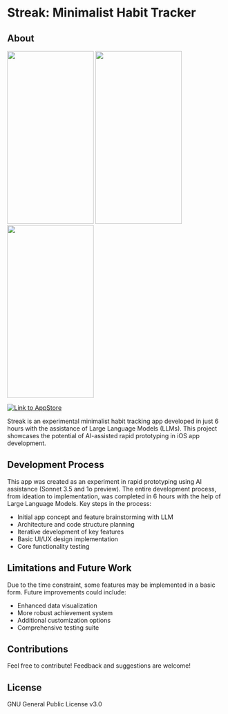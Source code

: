 # Streak: Minimalist Habit Tracker

## About

<img src="https://github.com/user-attachments/assets/3c4ba39d-43e4-4ffe-9008-15e14170d07a" width="200" height="400" />
<img src="https://github.com/user-attachments/assets/3f40b44d-4e5b-48c9-9614-508afa8f5a90" width="200" height="400" />
<img src="https://github.com/user-attachments/assets/3c7a95e4-a4b1-4796-8329-083eac228a69" width="200" height="400" />


[![Link to AppStore](https://developer.apple.com/assets/elements/badges/download-on-the-app-store.svg)](https://apps.apple.com/nl/app/streak-habit-tracker/id6692634213?l=en-GB)

Streak is an experimental minimalist habit tracking app developed in just 6 hours with the assistance of Large Language Models (LLMs). This project showcases the potential of AI-assisted rapid prototyping in iOS app development.

## Development Process

This app was created as an experiment in rapid prototyping using AI assistance (Sonnet 3.5 and 1o preview). The entire development process, from ideation to implementation, was completed in 6 hours with the help of Large Language Models. Key steps in the process:

- Initial app concept and feature brainstorming with LLM
- Architecture and code structure planning
- Iterative development of key features
- Basic UI/UX design implementation
- Core functionality testing

## Limitations and Future Work

Due to the time constraint, some features may be implemented in a basic form. Future improvements could include:

- Enhanced data visualization
- More robust achievement system
- Additional customization options
- Comprehensive testing suite

## Contributions

Feel free to contribute! Feedback and suggestions are welcome!

## License

GNU General Public License v3.0
